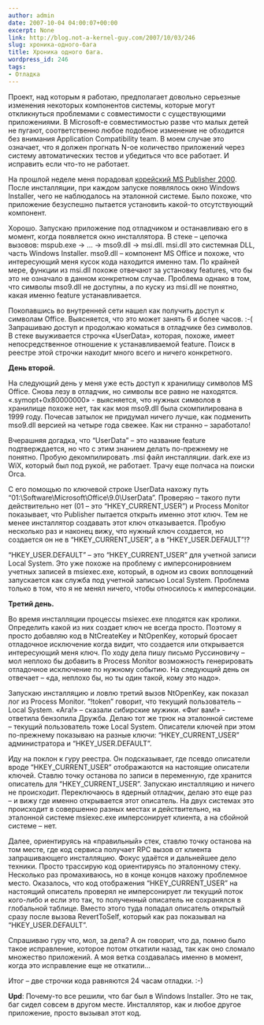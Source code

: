 ```yaml
---
author: admin
date: 2007-10-04 04:00:07+00:00
excerpt: None
link: http://blog.not-a-kernel-guy.com/2007/10/03/246
slug: хроника-одного-бага
title: Хроника одного бага.
wordpress_id: 246
tags:
- Отладка
---
```


Проект, над которым я работаю, предполагает довольно серьезные изменения некоторых компонентов системы, которые могут откликнуться проблемами с совместимости с существующими приложениями. В Microsoft-е совместимостью разве что малых детей не пугают, соответственно любое подобное изменение не обходится без внимания Application Compatibility team. В моем случае это означает, что я должен прогнать N-ое количество приложений через систему автоматических тестов и убедиться что все работает. И исправить если что-то не работает.

На прошлой неделе меня порадовал [корейский MS Publisher 2000](http://blog.not-a-kernel-guy.com/2007/09/21/240). После инсталляции, при каждом запуске появлялось окно Windows Installer, чего не наблюдалось на эталонной системе. Было похоже, что приложение безуспешно пытается установить какой-то отсутствующий компонент.

Хорошо. Запускаю приложение под отладчиком и останавливаю его в момент, когда появляется окно инсталлятора. В стеке – цепочка вызовов: mspub.exe -> … -> mso9.dll -> msi.dll. msi.dll это системная DLL, часть Windows Installer. mso9.dll – компонент MS Office и похоже, что интересующий меня кусок кода находится именно там. По крайней мере, функции из msi.dll похоже отвечают за установку features, что бы это не означало в данном конкретном случае. Проблема однако в том, что символы mso9.dll не доступны, а по куску из msi.dll не понятно, какая именно feature устанавливается.

Покопавшись во внутренней сети нашел как получить доступ к символам Office. Выясняется, что это может занять 6 и более часов. :-( Запрашиваю доступ и продолжаю коматься в отладчике без символов. В стеке выуживается строчка «UserData», которая, похоже, имеет непосредственное отношение к устанавливаемой feature. Поиск в реестре этой строчки находит много всего и ничего конкретного.

**День второй.**

На следующий день у меня уже есть доступ к хранилищу символов MS Office. Снова лезу в отладчик, но символы все равно не находятся. «.symopt+0x80000000» - выясняется, что нужных символов в хранилище похоже нет, так как моя mso9.dll была скомпилирована в 1999 году. Почесав затылок не придумал ничего лучше, как подменить mso9.dll версией на четыре года свежее. Как ни странно – заработало!

Вчерашняя догадка, что “UserData” – это название feature подтверждается, но что с этим знанием делать по-прежнему не понятно. Пробую декомпилировать .msi файл инсталляции. dark.exe из WiX, который был под рукой, не работает. Трачу еще полчаса на поиски Orca. 

С его помощью по ключевой строке UserData нахожу путь “01:\Software\Microsoft\Office\9.0\UserData”. Проверяю – такого пути действительно нет (01 – это “HKEY_CURRENT_USER”) и Process Monitor показывает, что Publisher пытается открыть именно этот ключ. Тем не менее инсталлятор создавать этот ключ отказывается. Пробую несколько раз и наконец вижу, что нужный ключ создается, но создается он не в “HKEY_CURRENT_USER”, а в “HKEY_USER\.DEFAULT”!?

“HKEY_USER\.DEFAULT” – это “HKEY_CURRENT_USER” для учетной записи Local System. Это уже похоже на проблему с имперсонировнием учетных записей в msiexec.exe, который, в одном из своих воплощений запускается как служба под учетной записью Local System. Проблема только в том, что я не менял ничего, чтобы относилось к имперсонации. 

**Третий день.**

Во время инсталляции процессы msiexec.exe плодятся как кролики. Определить какой из них создает ключ не всегда просто. Поэтому я просто добавляю код в NtCreateKey и NtOpenKey, который бросает отладочное исключение когда видит, что создается или открывается интересующий меня ключ. По ходу дела пишу письмо Руссиновичу – мол неплохо бы добавить в Process Monitor возможность генерировать отладочное исключение по нужному событию. На следующий день он отвечает – «да, неплохо бы, но ты один такой, кому это надо».

Запускаю инсталляцию и ловлю третий вызов NtOpenKey, как показал лог из Process Monitor. “!token” говорит, что текущий пользователь – Local System. «Ага!» – сказали сибирские мужики. «Фиг вам!» - ответила бензопила Дружба. Делаю тот же трюк на эталонной системе – текущий пользователь тоже Local Sуstem. Описатели ключей при этом по-прежнему показываю на  разные ключи: “HKEY_CURRENT_USER” администратора и “HKEY_USER\.DEFAULT”.

Иду на поклон к гуру реестра. Он подсказывает, где псевдо описатели вроде “HKEY_CURRENT_USER” отображаются на настоящие описатели ключей. Ставлю точку останова по записи в переменную, где хранится описатель для “HKEY_CURRENT_USER”. Запускаю инсталляцию и ничего не происходит. Переключаюсь в ядерный отладчик, делаю это еще раз – и вижу где именно открывается этот описатель. На двух системах это происходит в совершенно разных местах и действительно, на эталонной системе msiexec.exe имперсонирует клиента, а на сбойной системе – нет. 

Далее, ориентируясь на «правильный» стек, ставлю точку останова на том месте, где код сервиса получает RPC вызов от клиента запрашивающего инсталляцию. Фокус удаётся и дальнейшее дело техники. Просто трассирую код ориентируясь по эталонному стеку. Несколько раз промахиваюсь, но в конце концов нахожу проблемное место. Оказалось, что код отображения “HKEY_CURRENT_USER” на настоящий описатель проверял не имперсонирует ли текущий поток кого-либо и если это так, то полученный описатель не сохранялся в глобальной таблице. Вместо этого туда попадал описатель открытый сразу после вызова RevertToSelf, который как раз показывал на “HKEY_USER\.DEFAULT”.

Спрашиваю гуру что, мол, за дела? А он говорит, что да, помню было такое исправление, которое потом откатили назад, так как оно сломало множество приложений. А моя ветка создавалась именно в момент, когда это исправление еще не откатили...

Итог – две строчки кода равняются 24 часам отладки. :-)

**Upd**: Почему-то все решили, что баг был в Windows Installer. Это не так, баг сидел совсем в другом месте. Инсталлятор, как и любое другое приложение, просто вызывал этот код.
